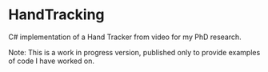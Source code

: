 # HandTracking
C# implementation of a Hand Tracker from video for my PhD research.

Note: This is a work in progress version, published only to provide examples of code I have worked on. 
